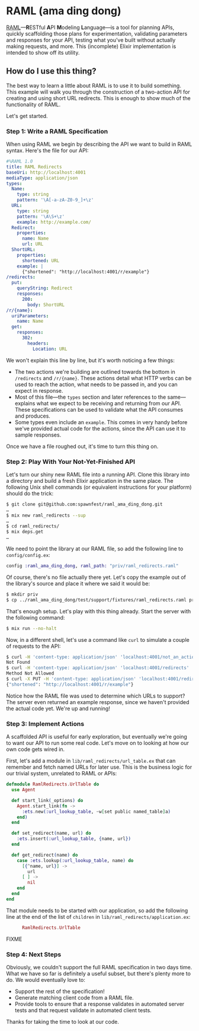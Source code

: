 # RAML (ama ding dong)

[RAML](https://raml.org/)—**R**ESTful **A**PI **M**odeling **L**anguage—is a
tool for planning APIs, quickly scaffolding those plans for experimentation, 
validating parameters and responses for your API, testing what you've built 
without actually making requests, and more.  This (incomplete) Elixir 
implementation is intended to show off its utility.

## How do I use this thing?

The best way to learn a little about RAML is to use it to build something.
This example will walk you through the construction of a two-action API for 
creating and using short URL redirects.  This is enough to show much of the
functionality of RAML.

Let's get started.

### Step 1:  Write a RAML Specification

When using RAML we begin by describing the API we want to build in 
RAML syntax.  Here's the file for our API:

```YAML
#%RAML 1.0
title: RAML Redirects
baseUri: http://localhost:4001
mediaType: application/json
types:
  Name:
    type: string
    pattern: '\A[-a-zA-Z0-9_]+\z'
  URL:
    type: string
    pattern: '\A\S+\z'
    example: http://example.com/
  Redirect:
    properties:
      name: Name
      url: URL
  ShortURL:
    properties:
      shortened: URL
    example: |
      {"shortened": "http://localhost:4001/r/example"}
/redirects:
  put:
    queryString: Redirect
    responses: 
      200:
        body: ShortURL
/r/{name}:
  uriParameters:
    name: Name
  get:
    responses:
      302:
        headers:
          Location: URL
```

We won't explain this line by line, but it's worth noticing a few things:

* The two actions we're building are outlined towards the bottom 
  in `/redirects` and `/r/{name}`.  These actions detail what HTTP verbs
  can be used to reach the action, what needs to be passed in, and
  you can expect in response.
* Most of this file—the `types` section and later references to 
  the same—explains what we expect to be receiving and returning from our API.
  These specifications can be used to validate what the API consumes and
  produces.
* Some types even include an `example`.  This comes in very handy before 
  we've provided actual code for the actions, since the API can use it to
  sample responses.

Once we have a file roughed out, it's time to turn this thing on.

### Step 2:  Play With Your Not-Yet-Finished API 

Let's turn our shiny new RAML file into a running API.  Clone this library
into a directory and build a fresh Elixir application in the same place.
The following Unix shell commands (or equivalent instructions for your 
platform) should do the trick:

```bash
$ git clone git@github.com:spawnfest/raml_ama_ding_dong.git
…
$ mix new raml_redirects --sup
…
$ cd raml_redirects/
$ mix deps.get
…
```

We need to point the library at our RAML file, so add the following line
to `config/config.ex`:

```Elixir
config :raml_ama_ding_dong, raml_path: "priv/raml_redirects.raml"
```

Of course, there's no file actually there yet.  Let's copy the example 
out of the library's source and place it where we said it would be:

```bash
$ mkdir priv
$ cp ../raml_ama_ding_dong/test/support/fixtures/raml_redirects.raml priv/
```

That's enough setup.  Let's play with this thing already.  Start the
server with the following command:

```bash
$ mix run --no-halt
```

Now, in a different shell, let's use a command like `curl` to simulate 
a couple of requests to the API:

```bash
$ curl -H 'content-type: application/json' 'localhost:4001/not_an_action'
Not Found
$ curl -H 'content-type: application/json' 'localhost:4001/redirects'
Method Not Allowed
$ curl -X PUT -H 'content-type: application/json' 'localhost:4001/redirects'
{"shortened": "http://localhost:4001/r/example"}
```

Notice how the RAML file was used to determine which URLs to support?  
The server even returned an example response, since we haven't provided
the actual code yet.  We're up and running!

### Step 3:  Implement Actions

A scaffolded API is useful for early exploration, but eventually we're going
to want our API to run some real code.  Let's move on to looking at how our
own code gets wired in.

First, let's add a module in `lib/raml_redirects/url_table.ex` that can
remember and fetch named URLs for later use.  This is the business logic
for our trivial system, unrelated to RAML or APIs:

```Elixir
defmodule RamlRedirects.UrlTable do
  use Agent

  def start_link(_options) do
    Agent.start_link(fn ->
      :ets.new(:url_lookup_table, ~w[set public named_table]a)
    end)
  end

  def set_redirect(name, url) do
    :ets.insert(:url_lookup_table, {name, url})
  end

  def get_redirect(name) do
    case :ets.lookup(:url_lookup_table, name) do
      [{^name, url}] ->
        url
      [ ] ->
        nil
    end
  end
end
```

That module needs to be started with our application, so add the following line
at the end of the list of `children` in `lib/raml_redirects/application.ex`:

```Elixir
      RamlRedirects.UrlTable
```

FIXME

### Step 4:  Next Steps

Obviously, we couldn't support the full RAML specification in two days time. 
What we have so far is definitely a useful subset, but there's plenty more 
to do.  We would eventually love to:

* Support the rest of the specification!
* Generate matching client code from a RAML file.
* Provide tools to ensure that a response validates in automated server tests
  and that request validate in automated client tests.
  
Thanks for taking the time to look at our code.
